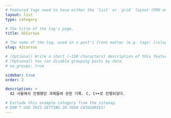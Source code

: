 ```yaml
---
# Featured tags need to have either the `list` or `grid` layout (PRO only).
layout: list
type: category

# The title of the tag's page.
title: 42Cursus

# The name of the tag, used in a post's front matter (e.g. tags: [<slug>]).
slug: 42cursus

# (Optional) Write a short (~150 characters) description of this featured tag.
# (Optional) You can disable grouping posts by date.
# no_groups: true

sidebar: true
order: 2

description: >
  42 서울에서 진행했던 과제들에 관한 기록. C, C++로 진행되었다.

# Exclude this example category from the sitemap.
# DON'T USE THIS SETTING IN YOUR CATEGORIES!
---
```

